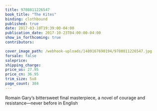 ```yaml
---
title: 9780811226547
book_title: "The Kites"
binding: clothbound
published: true
date: 2017-03-10T19:39:00-04:00
publication_date: 2017-10-23T04:00:00-04:00
show_in_forthcoming: true
contributors:

cover_image_path: /webhook-uploads/1489167690194/9780811226547.jpg
forsale: false
saleprice:
shipping_charge:
price_us: 27.95
price_cn: 36.95
trim_size: 5x8
page_count: 384
---
```

Romain Gary’s bittersweet final masterpiece, a novel of courage and resistance—never before in English

